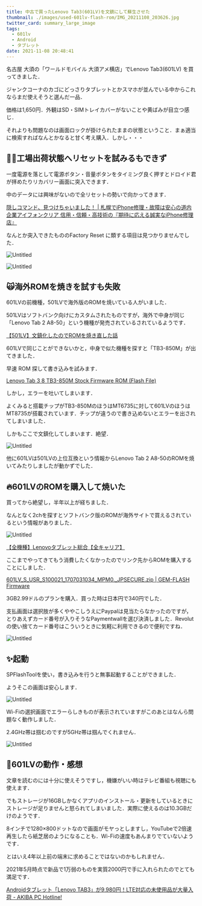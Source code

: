 ```yaml
---
title: 中古で買ったLenovo Tab3(601LV)を文鎮にして蘇生させた
thumbnail: ./images/used-601lv-flash-rom/IMG_20211108_203626.jpg
twitter_card: summary_large_image
tags:
  - 601lv
  - Android
  - タブレット
date: 2021-11-08 20:48:41
---
```


名古屋 大須の「ワールドモバイル 大須アメ横店」でLenovo Tab3(601LV) を買ってきました．

[](https://www.softbank.jp/partners/kyoiku-press/products/list/lenovo-tab3/spec/)

ジャンクコーナのカゴにどっさりタブレットとかスマホが並んでいる中からこれならまだ使えそうと選んだ一品．

価格は1,650円．外観はSD・SIMトレイカバーがないことや黄ばみが目立つ感じ．

それよりも問題なのは画面ロックが掛けられたままの状態ということ．まぁ適当に検索すればなんとかなると甘く考え購入．しかし・・・

<!-- more -->

## 👨‍🔧工場出荷状態へリセットを試みるもできず

一度電源を落として電源ボタン・音量ボタンをタイミング良く押すとドロイド君が拝めたりリカバリー画面に突入できます．

中のデータには興味がないので全リセットの勢いで向かってきます．

[隠しコマンド、見つけちゃいました！ | 札幌でiPhone修理・故障は安心の道内企業アイフォンクリア 信用・信頼・高技術の『期待に応える誠実なiPhone修理店』](https://www.iphoneclear.jp/blog/rafirahonten/androidkaitori/)

なんとか突入できたもののFactory Reset に類する項目は見つかりませんでした．

![Untitled](/images/used-601lv-flash-rom/Untitled.png)

![Untitled](/images/used-601lv-flash-rom/Untitled%201.png)

## 🙀海外ROMを焼きを試すも失敗

601LVの前機種，501LVで海外版のROMを焼いている人がいました．

501LVはソフトバンク向けにカスタムされたものですが，海外で中身が同じ「Lenovo Tab 2 A8-50」という機種が発売されているされているようです．

[【501LV】文鎮化したのでROMを焼き直した話](https://old.haruroid.com/haruroid.0t0.jp/blog/archives/934.html)

601LVで同じことができないかと，中身で似た機種を探すと「TB3-850M」が出てきました．

早速 ROM 探して書き込みを試みます．

[Lenovo Tab 3 8 TB3-850M Stock Firmware ROM (Flash File)](https://firmwarefile.com/lenovo-tab-3-8-tb3-850m)

しかし，エラーを吐いてしまいます．

よくみると搭載チップがTB3-850MのほうはMT6735に対して601LVのほうはMT8735が搭載されています．チップが違うので書き込めないとエラーを出されてしまいました．

しかもここで文鎮化してしまいます．絶望．

![Untitled](/images/used-601lv-flash-rom/Untitled%202.png)

他に601LVは501LVの上位互換という情報からLenovo Tab 2 A8-50のROMを焼いてみたりしましたが動かずでした．

## 🔥601LVのROMを購入して焼いた

買ってから絶望し，半年以上が経ちました．

なんとなく2chを探すとソフトバンク版のROMが海外サイトで買えるされているという情報がありました．

![Untitled](/images/used-601lv-flash-rom/Untitled%203.png)

[【全機種】Lenovoタブレット総合【全キャリア】](https://egg.5ch.net/test/read.cgi/android/1521950867/112)

ここまでやってきてもう消費したくなかったのでリンク先からROMを購入することにしました．

[601LV_S_USR_S100021_1707031034_MPM0._JPSECURE.zip | GEM-FLASH Firmware](http://firmware.gem-flash.com/index.php?a=browse&b=file-info&id=32302)

3GB2.99ドルのプランを購入．買った時は日本円で340円でした．

支払画面は選択肢が多くややこしうえにPaypalは見当たらなかったのですが，とりあえずカード番号が入りそうなPaymentwallを選び決済しました．Revolutの使い捨てカード番号はこういうときに気軽に利用できるので便利ですね．

![Untitled](/images/used-601lv-flash-rom/Untitled%204.png)

## ✨起動

SPFlashToolを使い，書き込みを行うと無事起動することができました．

ようそこの画面は安心します．

![Untitled](/images/used-601lv-flash-rom/Untitled%205.png)

Wi-Fiの選択画面でエラーらしきものが表示されていますがこのあとはなんら問題なく動作しました．

2.4GHz帯は掴むのですが5GHz帯は掴んでくれません．

![Untitled](/images/used-601lv-flash-rom/Untitled%206.png)

## 📱601LVの動作・感想

文章を読むのには十分に使えそうですし，機嫌がいい時はテレビ番組も視聴にも使えます．

でもストレージが16GBしかなくアプリのインストール・更新をしているときにストレージが足りませんと怒られてしまいました．実際に使えるのは10.3GBだけのようです．

8インチで1280×800ドットなので画面がモヤっとしますし，YouTubeで2倍速再生したら紙芝居のようになることも．Wi-Fiの速度もあんまりでていないようです．

とはいえ4年以上前の端末に求めることではないのかもしれません．

2021年5月時点で新品で1万弱のものを実質2000円で手に入れられたのでとても満足です．

[Androidタブレット「Lenovo TAB3」が9,980円！LTE対応の未使用品が大量入荷 - AKIBA PC Hotline!](https://akiba-pc.watch.impress.co.jp/docs/news/news/1324690.html)

